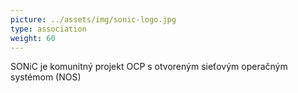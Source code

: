 ```yaml
---
picture: ../assets/img/sonic-logo.jpg
type: association
weight: 60
---
```


SONiC je komunitný projekt OCP s otvoreným sieťovým operačným systémom (NOS)